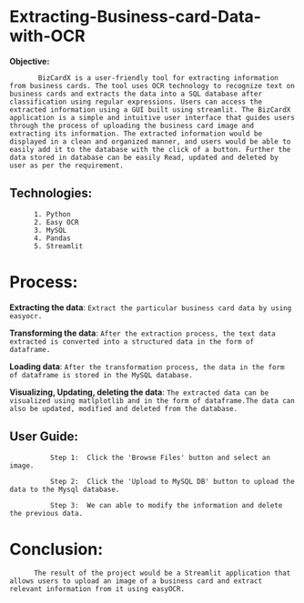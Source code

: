 # Extracting-Business-card-Data-with-OCR
 **Objective:**
          
           BizCardX is a user-friendly tool for extracting information from business cards. The tool uses OCR technology to recognize text on business cards and extracts the data into a SQL database after classification using regular expressions. Users can access the extracted information using a GUI built using streamlit. The BizCardX application is a simple and intuitive user interface that guides users through the process of uploading the business card image and extracting its information. The extracted information would be displayed in a clean and organized manner, and users would be able to easily add it to the database with the click of a button. Further the data stored in database can be easily Read, updated and deleted by user as per the requirement.

## Technologies:
          1. Python
          2. Easy OCR
          3. MySQL
          4. Pandas
          5. Streamlit
# Process:
**Extracting the data**: `Extract the particular business card data by using easyocr.`

**Transforming the data**: `After the extraction process, the text data extracted is converted into a structured data in the form of dataframe.`

**Loading data**: `After the transformation process, the data in the form of dataframe is stored in the MySQL database.`

**Visualizing, Updating, deleting the data**: `The extracted data can be visualized using matlplotlib and in the form of dataframe.The data can also be updated, modified and deleted from the database.`
            
 ## User Guide:
              Step 1:  Click the 'Browse Files' button and select an image.
              
              Step 2:  Click the 'Upload to MySQL DB' button to upload the data to the Mysql database.
              
              Step 3:  We can able to modify the information and delete the previous data.

# Conclusion:
          The result of the project would be a Streamlit application that allows users to upload an image of a business card and extract relevant information from it using easyOCR. 

              
              

